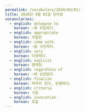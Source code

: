 ```yaml
---
permalink: /vocabulary/2020/04/01/
title: 2020년 4월 01일 단어장
vocavularies:
  - english: delegate to
    korean: ~에 위임하다.
  - english: appropriate
    korean: 적절한
  - english: come with
    korean: ~을 수반하다.
  - english: vary
    korean: 다양하다.
  - english: explicit
    korean: 명백한
  - english: regardless of
    korean: ~에 상관없이
  - english: finalize
    korean: 마무리 짓다, 완결하다.
  - english: criteria
    korean: 기준
  - english: invocation
    korean: 호출
---
```

